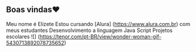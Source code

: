 ## Boas vindas❤️ 

Meu nome é Elizete
Estou cursando [Alura] (https://www.alura.com.br) com meus estudantes 
Desenvolvimento a linguagem Java Script 
Projetos escolares
![] (https://tenor.com/pt-BR/view/wonder-woman-gif-5430713892078735652)

